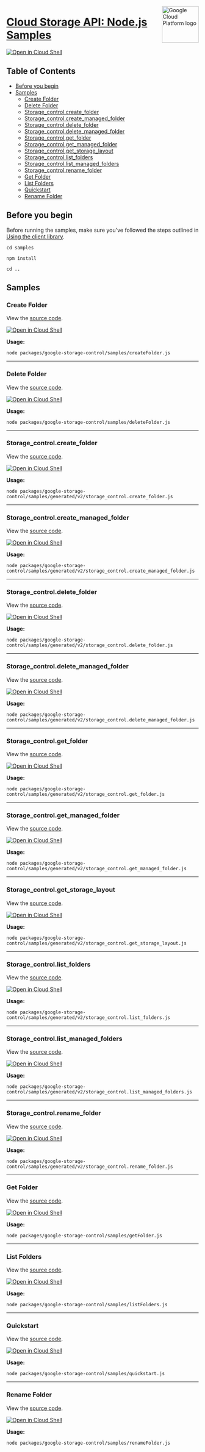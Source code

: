 [//]: # "This README.md file is auto-generated, all changes to this file will be lost."
[//]: # "To regenerate it, use `python -m synthtool`."
<img src="https://avatars2.githubusercontent.com/u/2810941?v=3&s=96" alt="Google Cloud Platform logo" title="Google Cloud Platform" align="right" height="96" width="96"/>

# [Cloud Storage API: Node.js Samples](https://github.com/googleapis/google-cloud-node)

[![Open in Cloud Shell][shell_img]][shell_link]



## Table of Contents

* [Before you begin](#before-you-begin)
* [Samples](#samples)
  * [Create Folder](#create-folder)
  * [Delete Folder](#delete-folder)
  * [Storage_control.create_folder](#storage_control.create_folder)
  * [Storage_control.create_managed_folder](#storage_control.create_managed_folder)
  * [Storage_control.delete_folder](#storage_control.delete_folder)
  * [Storage_control.delete_managed_folder](#storage_control.delete_managed_folder)
  * [Storage_control.get_folder](#storage_control.get_folder)
  * [Storage_control.get_managed_folder](#storage_control.get_managed_folder)
  * [Storage_control.get_storage_layout](#storage_control.get_storage_layout)
  * [Storage_control.list_folders](#storage_control.list_folders)
  * [Storage_control.list_managed_folders](#storage_control.list_managed_folders)
  * [Storage_control.rename_folder](#storage_control.rename_folder)
  * [Get Folder](#get-folder)
  * [List Folders](#list-folders)
  * [Quickstart](#quickstart)
  * [Rename Folder](#rename-folder)

## Before you begin

Before running the samples, make sure you've followed the steps outlined in
[Using the client library](https://github.com/googleapis/google-cloud-node#using-the-client-library).

`cd samples`

`npm install`

`cd ..`

## Samples



### Create Folder

View the [source code](https://github.com/googleapis/google-cloud-node/blob/main/packages/google-storage-control/samples/createFolder.js).

[![Open in Cloud Shell][shell_img]](https://console.cloud.google.com/cloudshell/open?git_repo=https://github.com/googleapis/google-cloud-node&page=editor&open_in_editor=packages/google-storage-control/samples/createFolder.js,samples/README.md)

__Usage:__


`node packages/google-storage-control/samples/createFolder.js`


-----




### Delete Folder

View the [source code](https://github.com/googleapis/google-cloud-node/blob/main/packages/google-storage-control/samples/deleteFolder.js).

[![Open in Cloud Shell][shell_img]](https://console.cloud.google.com/cloudshell/open?git_repo=https://github.com/googleapis/google-cloud-node&page=editor&open_in_editor=packages/google-storage-control/samples/deleteFolder.js,samples/README.md)

__Usage:__


`node packages/google-storage-control/samples/deleteFolder.js`


-----




### Storage_control.create_folder

View the [source code](https://github.com/googleapis/google-cloud-node/blob/main/packages/google-storage-control/samples/generated/v2/storage_control.create_folder.js).

[![Open in Cloud Shell][shell_img]](https://console.cloud.google.com/cloudshell/open?git_repo=https://github.com/googleapis/google-cloud-node&page=editor&open_in_editor=packages/google-storage-control/samples/generated/v2/storage_control.create_folder.js,samples/README.md)

__Usage:__


`node packages/google-storage-control/samples/generated/v2/storage_control.create_folder.js`


-----




### Storage_control.create_managed_folder

View the [source code](https://github.com/googleapis/google-cloud-node/blob/main/packages/google-storage-control/samples/generated/v2/storage_control.create_managed_folder.js).

[![Open in Cloud Shell][shell_img]](https://console.cloud.google.com/cloudshell/open?git_repo=https://github.com/googleapis/google-cloud-node&page=editor&open_in_editor=packages/google-storage-control/samples/generated/v2/storage_control.create_managed_folder.js,samples/README.md)

__Usage:__


`node packages/google-storage-control/samples/generated/v2/storage_control.create_managed_folder.js`


-----




### Storage_control.delete_folder

View the [source code](https://github.com/googleapis/google-cloud-node/blob/main/packages/google-storage-control/samples/generated/v2/storage_control.delete_folder.js).

[![Open in Cloud Shell][shell_img]](https://console.cloud.google.com/cloudshell/open?git_repo=https://github.com/googleapis/google-cloud-node&page=editor&open_in_editor=packages/google-storage-control/samples/generated/v2/storage_control.delete_folder.js,samples/README.md)

__Usage:__


`node packages/google-storage-control/samples/generated/v2/storage_control.delete_folder.js`


-----




### Storage_control.delete_managed_folder

View the [source code](https://github.com/googleapis/google-cloud-node/blob/main/packages/google-storage-control/samples/generated/v2/storage_control.delete_managed_folder.js).

[![Open in Cloud Shell][shell_img]](https://console.cloud.google.com/cloudshell/open?git_repo=https://github.com/googleapis/google-cloud-node&page=editor&open_in_editor=packages/google-storage-control/samples/generated/v2/storage_control.delete_managed_folder.js,samples/README.md)

__Usage:__


`node packages/google-storage-control/samples/generated/v2/storage_control.delete_managed_folder.js`


-----




### Storage_control.get_folder

View the [source code](https://github.com/googleapis/google-cloud-node/blob/main/packages/google-storage-control/samples/generated/v2/storage_control.get_folder.js).

[![Open in Cloud Shell][shell_img]](https://console.cloud.google.com/cloudshell/open?git_repo=https://github.com/googleapis/google-cloud-node&page=editor&open_in_editor=packages/google-storage-control/samples/generated/v2/storage_control.get_folder.js,samples/README.md)

__Usage:__


`node packages/google-storage-control/samples/generated/v2/storage_control.get_folder.js`


-----




### Storage_control.get_managed_folder

View the [source code](https://github.com/googleapis/google-cloud-node/blob/main/packages/google-storage-control/samples/generated/v2/storage_control.get_managed_folder.js).

[![Open in Cloud Shell][shell_img]](https://console.cloud.google.com/cloudshell/open?git_repo=https://github.com/googleapis/google-cloud-node&page=editor&open_in_editor=packages/google-storage-control/samples/generated/v2/storage_control.get_managed_folder.js,samples/README.md)

__Usage:__


`node packages/google-storage-control/samples/generated/v2/storage_control.get_managed_folder.js`


-----




### Storage_control.get_storage_layout

View the [source code](https://github.com/googleapis/google-cloud-node/blob/main/packages/google-storage-control/samples/generated/v2/storage_control.get_storage_layout.js).

[![Open in Cloud Shell][shell_img]](https://console.cloud.google.com/cloudshell/open?git_repo=https://github.com/googleapis/google-cloud-node&page=editor&open_in_editor=packages/google-storage-control/samples/generated/v2/storage_control.get_storage_layout.js,samples/README.md)

__Usage:__


`node packages/google-storage-control/samples/generated/v2/storage_control.get_storage_layout.js`


-----




### Storage_control.list_folders

View the [source code](https://github.com/googleapis/google-cloud-node/blob/main/packages/google-storage-control/samples/generated/v2/storage_control.list_folders.js).

[![Open in Cloud Shell][shell_img]](https://console.cloud.google.com/cloudshell/open?git_repo=https://github.com/googleapis/google-cloud-node&page=editor&open_in_editor=packages/google-storage-control/samples/generated/v2/storage_control.list_folders.js,samples/README.md)

__Usage:__


`node packages/google-storage-control/samples/generated/v2/storage_control.list_folders.js`


-----




### Storage_control.list_managed_folders

View the [source code](https://github.com/googleapis/google-cloud-node/blob/main/packages/google-storage-control/samples/generated/v2/storage_control.list_managed_folders.js).

[![Open in Cloud Shell][shell_img]](https://console.cloud.google.com/cloudshell/open?git_repo=https://github.com/googleapis/google-cloud-node&page=editor&open_in_editor=packages/google-storage-control/samples/generated/v2/storage_control.list_managed_folders.js,samples/README.md)

__Usage:__


`node packages/google-storage-control/samples/generated/v2/storage_control.list_managed_folders.js`


-----




### Storage_control.rename_folder

View the [source code](https://github.com/googleapis/google-cloud-node/blob/main/packages/google-storage-control/samples/generated/v2/storage_control.rename_folder.js).

[![Open in Cloud Shell][shell_img]](https://console.cloud.google.com/cloudshell/open?git_repo=https://github.com/googleapis/google-cloud-node&page=editor&open_in_editor=packages/google-storage-control/samples/generated/v2/storage_control.rename_folder.js,samples/README.md)

__Usage:__


`node packages/google-storage-control/samples/generated/v2/storage_control.rename_folder.js`


-----




### Get Folder

View the [source code](https://github.com/googleapis/google-cloud-node/blob/main/packages/google-storage-control/samples/getFolder.js).

[![Open in Cloud Shell][shell_img]](https://console.cloud.google.com/cloudshell/open?git_repo=https://github.com/googleapis/google-cloud-node&page=editor&open_in_editor=packages/google-storage-control/samples/getFolder.js,samples/README.md)

__Usage:__


`node packages/google-storage-control/samples/getFolder.js`


-----




### List Folders

View the [source code](https://github.com/googleapis/google-cloud-node/blob/main/packages/google-storage-control/samples/listFolders.js).

[![Open in Cloud Shell][shell_img]](https://console.cloud.google.com/cloudshell/open?git_repo=https://github.com/googleapis/google-cloud-node&page=editor&open_in_editor=packages/google-storage-control/samples/listFolders.js,samples/README.md)

__Usage:__


`node packages/google-storage-control/samples/listFolders.js`


-----




### Quickstart

View the [source code](https://github.com/googleapis/google-cloud-node/blob/main/packages/google-storage-control/samples/quickstart.js).

[![Open in Cloud Shell][shell_img]](https://console.cloud.google.com/cloudshell/open?git_repo=https://github.com/googleapis/google-cloud-node&page=editor&open_in_editor=packages/google-storage-control/samples/quickstart.js,samples/README.md)

__Usage:__


`node packages/google-storage-control/samples/quickstart.js`


-----




### Rename Folder

View the [source code](https://github.com/googleapis/google-cloud-node/blob/main/packages/google-storage-control/samples/renameFolder.js).

[![Open in Cloud Shell][shell_img]](https://console.cloud.google.com/cloudshell/open?git_repo=https://github.com/googleapis/google-cloud-node&page=editor&open_in_editor=packages/google-storage-control/samples/renameFolder.js,samples/README.md)

__Usage:__


`node packages/google-storage-control/samples/renameFolder.js`






[shell_img]: https://gstatic.com/cloudssh/images/open-btn.png
[shell_link]: https://console.cloud.google.com/cloudshell/open?git_repo=https://github.com/googleapis/google-cloud-node&page=editor&open_in_editor=samples/README.md
[product-docs]: https://cloud.google.com/storage/docs/overview
